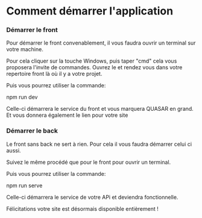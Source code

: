 # Comment démarrer l'application


### Démarrer le front

Pour démarrer le front convenablement, il vous faudra ouvrir un terminal sur votre machine.

Pour cela cliquer sur la touche Windows, puis taper "cmd" cela vous proposera l'invite de commandes. Ouvrez le et rendez vous dans votre repertoire front là où il y a votre projet.

Puis vous pourrez utiliser la commande:

npm run dev

Celle-ci démarrera le service du front et vous marquera QUASAR en grand. Et vous donnera également le lien pour votre site

### Démarrer le back

Le front sans back ne sert à rien. Pour cela il vous faudra démarrer celui ci aussi.

Suivez le même procédé que pour le front pour ouvrir un terminal.

Puis vous pourrez utiliser la commande:

npm run serve

Celle-ci démarrera le service de votre APi et deviendra fonctionnelle.

Félicitations votre site est désormais disponible entièrement !
